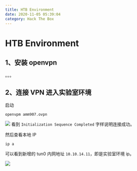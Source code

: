 ```yaml
---
title: HTB Environment
date: 2020-11-05 05:39:04
category: Hack The Box 
---
```

# HTB Environment

## 1、安装 openvpn 
。。。

## 2、连接 VPN 进入实验室环境

启动

```
openvpm amm907.ovpn
```

![](./1.png)
看到 `Initialization Sequence Completed` 字样说明连接成功。

然后查看本地 IP
```
ip a
``` 
可以看到新增的 tun0 内网地址 `10.10.14.11`，即是实验室环境 ip。

![](./2.png)
